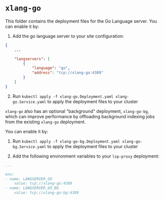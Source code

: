 # `xlang-go`

This folder contains the deployment files for the Go Language server. You can enable it by:

1. Add the go language server to your site configuration:

```json
{
    ...

    "langservers": [
        {
            "language": "go",
            "address": "tcp://xlang-go:4389"
        }
    ]
}
```

2. Run `kubectl apply -f xlang-go.Deployment.yaml xlang-go.Service.yaml` to apply the deployment files to your cluster

`xlang-go` also has an optional "background" deployment, `xlang-go-bg`, which can improve performance by offloading background indexing jobs from the existing `xlang-go` deployment.

You can enable it by:

1. Run `kubectl apply -f xlang-go-bg.Deployment.yaml xlang-go-bg.Service.yaml` to apply the deployment files to your cluster

2. Add the following environment variables to your `lsp-proxy` deployment:

```yaml
...

env:
- name: LANGSERVER_GO
    value: tcp://xlang-go:4389
- name: LANGSERVER_GO_BG
    value: tcp://xlang-go-bg:4389
```
